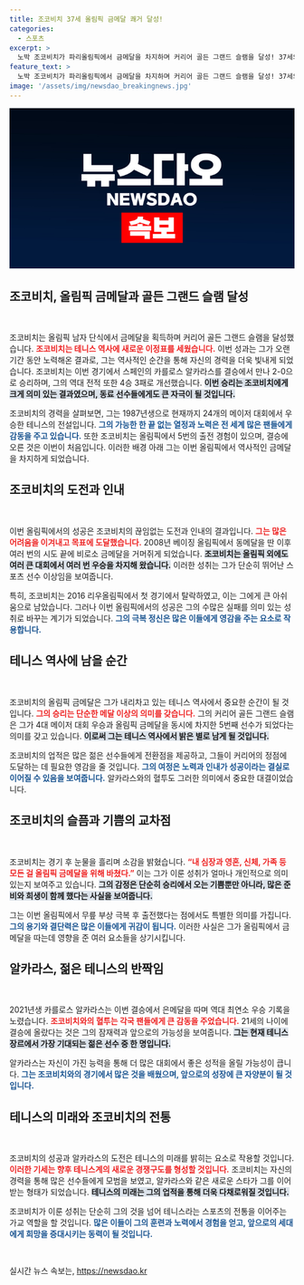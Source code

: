 ```yaml
---
title: 조코비치 37세 올림픽 금메달 쾌거 달성!
categories:
  - 스포츠
excerpt: >
  노박 조코비치가 파리올림픽에서 금메달을 차지하며 커리어 골든 그랜드 슬램을 달성! 37세의 테니스 전설이 감동의 눈물을 흘리며 역사를 새로 썼다. 테니스 역사에 남을 이 순간을 놓치지 마세요!
feature_text: >
  노박 조코비치가 파리올림픽에서 금메달을 차지하며 커리어 골든 그랜드 슬램을 달성! 37세의 테니스 전설이 감동의 눈물을 흘리며 역사를 새로 썼다. 테니스 역사에 남을 이 순간을 놓치지 마세요!
image: '/assets/img/newsdao_breakingnews.jpg'
---
```


<p><img src="/assets/img/newsdao_breakingnews.jpg" alt="ontimetimes 속보" /></p>

<h2 data-ke-size="size26">조코비치, 올림픽 금메달과 골든 그랜드 슬램 달성</h2>

<p data-ke-size="size16">&nbsp;</p>

<p>조코비치는 올림픽 남자 단식에서 금메달을 획득하며 커리어 골든 그랜드 슬램을 달성했습니다. <b><span style="color: #ee2323;">조코비치는 테니스 역사에 새로운 이정표를 세웠습니다.</span></b> 이번 성과는 그가 오랜 기간 동안 노력해온 결과로, 그는 역사적인 순간을 통해 자신의 경력을 더욱 빛내게 되었습니다. 조코비치는 이번 경기에서 스페인의 카를로스 알카라스를 결승에서 만나 2-0으로 승리하며, 그의 역대 전적 또한 4승 3패로 개선했습니다. <b><span style="background-color: #21538527;">이번 승리는 조코비치에게 크게 의미 있는 결과였으며, 동료 선수들에게도 큰 자극이 될 것입니다.</span></b> </p>

<p>조코비치의 경력을 살펴보면, 그는 1987년생으로 현재까지 24개의 메이저 대회에서 우승한 테니스의 전설입니다. <b><span style="color: #1a5490;">그의 가능한 한 끝 없는 열정과 노력은 전 세계 많은 팬들에게 감동을 주고 있습니다.</span></b> 또한 조코비치는 올림픽에서 5번의 출전 경험이 있으며, 결승에 오른 것은 이번이 처음입니다. 이러한 배경 아래 그는 이번 올림픽에서 역사적인 금메달을 차지하게 되었습니다. </p>

<h2 data-ke-size="size26">조코비치의 도전과 인내</h2>

<p data-ke-size="size16">&nbsp;</p>

<p>이번 올림픽에서의 성공은 조코비치의 끊임없는 도전과 인내의 결과입니다. <b><span style="color: #ee2323;">그는 많은 어려움을 이겨내고 목표에 도달했습니다.</span></b> 2008년 베이징 올림픽에서 동메달을 딴 이후 여러 번의 시도 끝에 비로소 금메달을 거머쥐게 되었습니다. <b><span style="background-color: #21538527;">조코비치는 올림픽 외에도 여러 큰 대회에서 여러 번 우승을 차지해 왔습니다.</span></b> 이러한 성취는 그가 단순히 뛰어난 스포츠 선수 이상임을 보여줍니다.</p>

<p>특히, 조코비치는 2016 리우올림픽에서 첫 경기에서 탈락하였고, 이는 그에게 큰 아쉬움으로 남았습니다. 그러나 이번 올림픽에서의 성공은 그의 수많은 실패를 의미 있는 성취로 바꾸는 계기가 되었습니다. <b><span style="color: #1a5490;">그의 극복 정신은 많은 이들에게 영감을 주는 요소로 작용합니다.</span></b> </p>

<h2 data-ke-size="size26">테니스 역사에 남을 순간</h2>

<p data-ke-size="size16">&nbsp;</p>

<p>조코비치의 올림픽 금메달은 그가 내리차고 있는 테니스 역사에서 중요한 순간이 될 것입니다. <b><span style="color: #ee2323;">그의 승리는 단순한 메달 이상의 의미를 갖습니다.</span></b> 그의 커리어 골든 그랜드 슬램은 그가 4대 메이저 대회 우승과 올림픽 금메달을 동시에 차지한 5번째 선수가 되었다는 의미를 갖고 있습니다. <b><span style="background-color: #21538527;">이로써 그는 테니스 역사에서 밝은 별로 남게 될 것입니다.</span></b></p>

<p>조코비치의 업적은 많은 젊은 선수들에게 전환점을 제공하고, 그들이 커리어의 정점에 도달하는 데 필요한 영감을 줄 것입니다. <b><span style="color: #1a5490;">그의 여정은 노력과 인내가 성공이라는 결실로 이어질 수 있음을 보여줍니다.</span></b> 알카라스와의 혈투도 그러한 의미에서 중요한 대결이었습니다.</p>

<h2 data-ke-size="size26">조코비치의 슬픔과 기쁨의 교차점</h2>

<p data-ke-size="size16">&nbsp;</p>

<p>조코비치는 경기 후 눈물을 흘리며 소감을 밝혔습니다. <b><span style="color: #ee2323;">“내 심장과 영혼, 신체, 가족 등 모든 걸 올림픽 금메달을 위해 바쳤다.”</span></b> 이는 그가 이룬 성취가 얼마나 개인적으로 의미 있는지 보여주고 있습니다. <b><span style="background-color: #21538527;">그의 감정은 단순히 승리에서 오는 기쁨뿐만 아니라, 많은 준비와 희생이 함께 했다는 사실을 보여줍니다.</span></b> </p>

<p>그는 이번 올림픽에서 무릎 부상 극복 후 출전했다는 점에서도 특별한 의미를 가집니다. <b><span style="color: #1a5490;">그의 용기와 결단력은 많은 이들에게 귀감이 됩니다.</span></b> 이러한 사실은 그가 올림픽에서 금메달을 따는데 영향을 준 여러 요소들을 상기시킵니다.</p>

<h2 data-ke-size="size26">알카라스, 젊은 테니스의 반짝임</h2>

<p data-ke-size="size16">&nbsp;</p>

<p>2021년생 카를로스 알카라스는 이번 결승에서 은메달을 따며 역대 최연소 우승 기록을 노렸습니다. <b><span style="color: #ee2323;">조코비치와의 혈투는 각국 팬들에게 큰 감동을 주었습니다.</span></b> 21세의 나이에 결승에 올랐다는 것은 그의 잠재력과 앞으로의 가능성을 보여줍니다. <b><span style="background-color: #21538527;">그는 현재 테니스 장르에서 가장 기대되는 젊은 선수 중 한 명입니다.</span></b> </p>

<p>알카라스는 자신이 가진 능력을 통해 더 많은 대회에서 좋은 성적을 올릴 가능성이 큽니다. <b><span style="color: #1a5490;">그는 조코비치와의 경기에서 많은 것을 배웠으며, 앞으로의 성장에 큰 자양분이 될 것입니다.</span></b> </p>

<h2 data-ke-size="size26">테니스의 미래와 조코비치의 전통</h2>

<p data-ke-size="size16">&nbsp;</p>

<p>조코비치의 성공과 알카라스의 도전은 테니스의 미래를 밝히는 요소로 작용할 것입니다. <b><span style="color: #ee2323;">이러한 기세는 향후 테니스계의 새로운 경쟁구도를 형성할 것입니다.</span></b> 조코비치는 자신의 경력을 통해 많은 선수들에게 모범을 보였고, 알카라스와 같은 새로운 스타가 그를 이어받는 형태가 되었습니다. <b><span style="background-color: #21538527;">테니스의 미래는 그의 업적을 통해 더욱 다채로워질 것입니다.</span></b> </p>

<p>조코비치가 이룬 성취는 단순히 그의 것을 넘어 테니스라는 스포츠의 전통을 이어주는 가교 역할을 할 것입니다. <b><span style="color: #1a5490;">많은 이들이 그의 훈련과 노력에서 경험을 얻고, 앞으로의 세대에게 희망을 증대시키는 동력이 될 것입니다.</span></b> </p>

<p data-ke-size="size16">&nbsp;</p>
실시간 뉴스 속보는, <a href="https://newsdao.kr" rel="dofollow">https://newsdao.kr</a>


